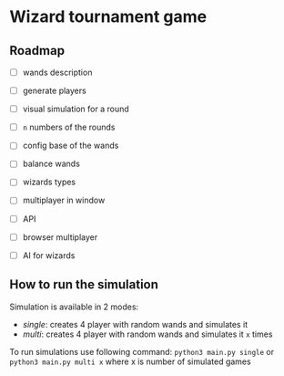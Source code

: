# Wizard tournament game

## Roadmap

- [ ] wands description
- [ ] generate players 
- [ ] visual simulation for a round
- [ ] `n` numbers of the rounds
- [ ] config base of the wands
- [ ] balance wands
- [ ] wizards types
- [ ] multiplayer in window
- [ ] API
- [ ] browser multiplayer
- [ ] AI for wizards


## How to run the simulation

Simulation is available in 2 modes:
- *single*: creates 4 player with random wands and simulates it
- *multi*: creates 4 player with random wands and simulates it `x` times

To run simulations use following command:
`python3 main.py single` or 
`python3 main.py multi x` where x is number of simulated games